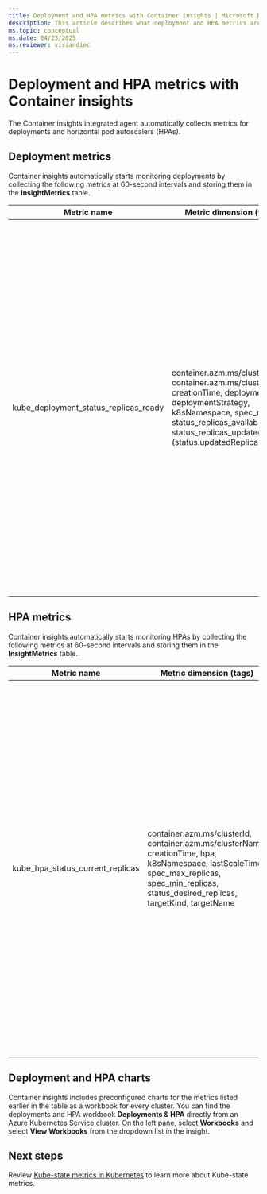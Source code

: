 ```yaml
---
title: Deployment and HPA metrics with Container insights | Microsoft Docs
description: This article describes what deployment and HPA metrics are collected with Container insights.
ms.topic: conceptual
ms.date: 04/23/2025
ms.reviewer: viviandiec
---
```


# Deployment and HPA metrics with Container insights

The Container insights integrated agent automatically collects metrics for deployments and horizontal pod autoscalers (HPAs).

## Deployment metrics

Container insights automatically starts monitoring deployments by collecting the following metrics at 60-second intervals and storing them in the **InsightMetrics** table.

|Metric name |Metric dimension (tags) |Description |
|------------|------------------------|------------|
|kube_deployment_status_replicas_ready |container.azm.ms/clusterId, container.azm.ms/clusterName, creationTime, deployment, deploymentStrategy, k8sNamespace, spec_replicas, status_replicas_available, status_replicas_updated (status.updatedReplicas) | Total number of ready pods targeted by this deployment (status.readyReplicas). The dimensions of this metric are: <ul> <li> deployment - name of the deployment </li> <li> k8sNamespace - Kubernetes namespace for the deployment </li> <li> deploymentStrategy - Deployment strategy to use to replace pods with new ones (spec.strategy.type)</li><li> creationTime - deployment creation timestamp </li> <li> spec_replicas - Number of desired pods (spec.replicas) </li> <li>status_replicas_available - Total number of available pods (ready for at least minReadySeconds) targeted by this deployment (status.availableReplicas)</li><li>status_replicas_updated - Total number of non-terminated pods targeted by this deployment that have the desired template spec (status.updatedReplicas) </li></ul>|

## HPA metrics

Container insights automatically starts monitoring HPAs by collecting the following metrics at 60-second intervals and storing them in the **InsightMetrics** table.

|Metric name |Metric dimension (tags) |Description |
|------------|------------------------|------------|
|kube_hpa_status_current_replicas |container.azm.ms/clusterId, container.azm.ms/clusterName, creationTime, hpa, k8sNamespace, lastScaleTime, spec_max_replicas, spec_min_replicas, status_desired_replicas, targetKind, targetName | Current number of replicas of pods managed by this autoscaler (status.currentReplicas). The dimensions of this metric are: <ul> <li> hpa - name of the HPA </li> <li> k8sNamespace - Kubernetes namespace for the HPA </li> <li> lastScaleTime - Last time the HPA scaled the number of pods (status.lastScaleTime)</li><li> creationTime - HPA creation timestamp </li> <li> spec_max_replicas - Upper limit for the number of pods that can be set by the autoscaler (spec.maxReplicas) </li> <li> spec_min_replicas - Lower limit for the number of replicas to which the autoscaler can scale down (spec.minReplicas) </li><li>status_desired_replicas - Desired number of replicas of pods managed by this autoscaler (status.desiredReplicas)</li><li>targetKind - Kind of the HPA's target (spec.scaleTargetRef.kind) </li><li>targetName - Name of the HPA's target (spec.scaleTargetRef.name) </li></ul>|

## Deployment and HPA charts

Container insights includes preconfigured charts for the metrics listed earlier in the table as a workbook for every cluster. You can find the deployments and HPA workbook **Deployments & HPA** directly from an Azure Kubernetes Service cluster. On the left pane, select **Workbooks** and select **View Workbooks** from the dropdown list in the insight.

## Next steps

Review [Kube-state metrics in Kubernetes](https://github.com/kubernetes/kube-state-metrics/tree/master/docs) to learn more about Kube-state metrics.